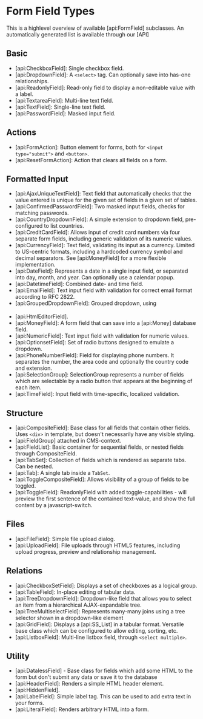 # Form Field Types

This is a highlevel overview of available [api:FormField] subclasses. An automatically generated list is available through our [API]

## Basic

 * [api:CheckboxField]: Single checkbox field.
 * [api:DropdownField]: A `<select>` tag. Can optionally save into has-one relationships.
 * [api:ReadonlyField]: Read-only field to display a non-editable value with a label.
 * [api:TextareaField]: Multi-line text field.
 * [api:TextField]: Single-line text field.
 * [api:PasswordField]: Masked input field.

## Actions

 * [api:FormAction]: Button element for forms, both for `<input type="submit">` and `<button>`.
 * [api:ResetFormAction]: Action that clears all fields on a form.

## Formatted Input

 * [api:AjaxUniqueTextField]: Text field that automatically checks that the value entered is unique for the given set of fields in a given set of tables.
 * [api:ConfirmedPasswordField]: Two masked input fields, checks for matching passwords.
 * [api:CountryDropdownField]: A simple extension to dropdown field, pre-configured to list countries.
 * [api:CreditCardField]: Allows input of credit card numbers via four separate form fields, including generic validation of its numeric values.
 * [api:CurrencyField]: Text field, validating its input as a currency. Limited to US-centric formats, including a hardcoded currency symbol and decimal separators. 
 See [api:MoneyField] for a more flexible implementation.
 * [api:DateField]: Represents a date in a single input field, or separated into day, month, and year. Can optionally use a calendar popup.
 * [api:DatetimeField]: Combined date- and time field.
 * [api:EmailField]: Text input field with validation for correct email format according to RFC 2822.
 * [api:GroupedDropdownField]: Grouped dropdown, using <optgroup> tags.
 * [api:HtmlEditorField].
 * [api:MoneyField]: A form field that can save into a [api:Money] database field.
 * [api:NumericField]: Text input field with validation for numeric values.
 * [api:OptionsetField]: Set of radio buttons designed to emulate a dropdown.
 * [api:PhoneNumberField]: Field for displaying phone numbers. It separates the number, the area code and optionally the country code and extension.
 * [api:SelectionGroup]: SelectionGroup represents a number of fields which are selectable by a radio button that appears at the beginning of each item.
 * [api:TimeField]: Input field with time-specific, localized validation.

## Structure

 * [api:CompositeField]: Base class for all fields that contain other fields. Uses `<div>` in template, but
doesn't necessarily have any visible styling.
 * [api:FieldGroup] attached in CMS-context.
 * [api:FieldList]: Basic container for sequential fields, or nested fields through CompositeField.
 * [api:TabSet]: Collection of fields which is rendered as separate tabs. Can be nested.
 * [api:Tab]: A single tab inside a `TabSet`.
 * [api:ToggleCompositeField]: Allows visibility of a group of fields to be toggled.
 * [api:ToggleField]: ReadonlyField with added toggle-capabilities - will preview the first sentence of the contained text-value, and show the full content by a javascript-switch.

## Files

 * [api:FileField]: Simple file upload dialog.
 * [api:UploadField]: File uploads through HTML5 features, including upload progress, preview and relationship management.

## Relations

 * [api:CheckboxSetField]: Displays a set of checkboxes as a logical group.
 * [api:TableField]: In-place editing of tabular data.
 * [api:TreeDropdownField]: Dropdown-like field that allows you to select an item from a hierarchical AJAX-expandable tree.
 * [api:TreeMultiselectField]: Represents many-many joins using a tree selector shown in a dropdown-like element
 * [api:GridField]: Displays a [api:SS_List] in a tabular format. Versatile base class which can be configured to allow editing, sorting, etc.
 * [api:ListboxField]: Multi-line listbox field, through `<select multiple>`.


## Utility

 * [api:DatalessField] - Base class for fields which add some HTML to the form but don't submit any data or
save it to the database
 * [api:HeaderField]: Renders a simple HTML header element.
 * [api:HiddenField].
 * [api:LabelField]: Simple label tag. This can be used to add extra text in your forms.
 * [api:LiteralField]: Renders arbitrary HTML into a form.
